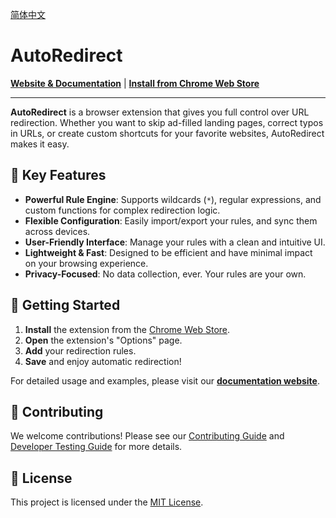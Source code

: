 [简体中文](./README.zh-CN.md)

# AutoRedirect

**[Website & Documentation](https://playeryk.github.io/AutoRedirect/)** | **[Install from Chrome Web Store](https://chrome.google.com/webstore/detail/autoredirect/gndfhdgckfkegfapahppiignfgecbmch)**

---

**AutoRedirect** is a browser extension that gives you full control over URL redirection. Whether you want to skip ad-filled landing pages, correct typos in URLs, or create custom shortcuts for your favorite websites, AutoRedirect makes it easy.

## 🌟 Key Features

- **Powerful Rule Engine**: Supports wildcards (`*`), regular expressions, and custom functions for complex redirection logic.
- **Flexible Configuration**: Easily import/export your rules, and sync them across devices.
- **User-Friendly Interface**: Manage your rules with a clean and intuitive UI.
- **Lightweight & Fast**: Designed to be efficient and have minimal impact on your browsing experience.
- **Privacy-Focused**: No data collection, ever. Your rules are your own.

## 🚀 Getting Started

1.  **Install** the extension from the [Chrome Web Store](https://chrome.google.com/webstore/detail/autoredirect/gndfhdgckfkegfapahppiignfgecbmch).
2.  **Open** the extension's "Options" page.
3.  **Add** your redirection rules.
4.  **Save** and enjoy automatic redirection!

For detailed usage and examples, please visit our **[documentation website](https://playeryk.github.io/AutoRedirect/)**.

## 🤝 Contributing

We welcome contributions! Please see our [Contributing Guide](./CONTRIBUTING.md) and [Developer Testing Guide](./test/TESTING_GUIDE.en.md) for more details.

## 📄 License

This project is licensed under the [MIT License](./LICENSE). 